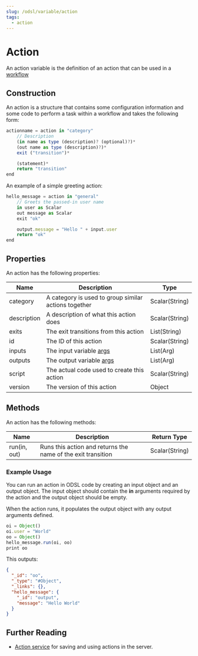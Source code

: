 ```yaml
---
slug: /odsl/variable/action
tags:
  - action
---
```

Action
======

An action variable is the definition of an action that can be used in a [workflow](Workflow)

## Construction
An action is a structure that contains some configuration information and some code to perform a task within a workflow and takes the following form:

```js
actionname = action in "category"
    // Description
    (in name as type (description)? (optional)?)*
    (out name as type (description)?)*
    exit ("transition")*

    (statement)*
    return "transition"
end
``` 

An example of a simple greeting action:
```js
hello_message = action in "general"
    // Greets the passed-in user name
    in user as Scalar
    out message as Scalar
    exit "ok"

    output.message = "Hello " + input.user
    return "ok"
end
```

## Properties
An action has the following properties:

|**Name**|**Description**|**Type**|
|-|-|-|
|category|A category is used to group similar actions together|Scalar(String)|
|description|A description of what this action does|Scalar(String)|
|exits|The exit transitions from this action|List(String)|
|id|The ID of this action|Scalar(String)|
|inputs|The input variable [args](./Arg)|List(Arg)|
|outputs|The output variable [args](./Arg)|List(Arg)|
|script|The actual code used to create this action|Scalar(String)|
|version|The version of this action|Object|

## Methods
An action has the following methods:

|**Name**|**Description**|**Return Type**|
|-|-|-|
|run(in, out)|Runs this action and returns the name of the exit transition|Scalar(String)|

### Example Usage
You can run an action in ODSL code by creating an input object and an output object.
The input object should contain the **in** arguments required by the action and the output object should be empty.

When the action runs, it populates the output object with any output arguments defined.

```js
oi = Object()
oi.user = "World"
oo = Object()
hello_message.run(oi, oo)
print oo
```

This outputs:
```json
{
  "_id": "oo",
  "_type": "#Object",
  "_links": {},
  "hello_message": {
    "_id": "output",
    "message": "Hello World"
  }
}
```

## Further Reading
* [Action service](/docs/odsl/service/action) for saving and using actions in the server.